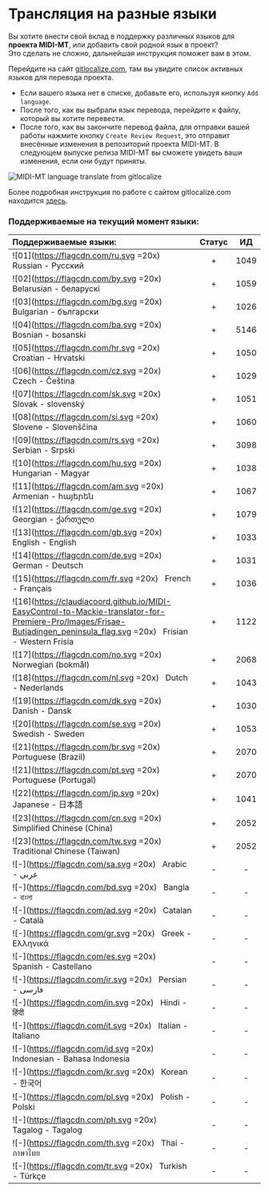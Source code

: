 # Трансляция на разные языки

Вы хотите внести свой вклад в поддержку различных языков для __проекта MIDI-MT__, или добавить свой родной язык в проект?  
Это сделать не сложно, дальнейшая инструкция поможет вам в этом.  

Перейдите на сайт [gitlocalize.com](https://gitlocalize.com/repo/9175), там вы увидите список активных языков для перевода проекта.  

- Если вашего языка нет в списке, добавьте его, используя кнопку `Add language`.  
- После того, как вы выбрали язык перевода, перейдите к файлу, который вы хотите перевести.  
- После того, как вы закончите перевод файла, для отправки вашей работы нажмите кнопку `Create Review Request`, это отправит внесённые изменения в репозиторий проекта MIDI-MT. В следующем выпуске релиза MIDI-MT вы сможете увидеть ваши изменения, если они будут приняты.  

![MIDI-MT language translate from gitlocalize](https://claudiacoord.github.io/MIDI-MT/images/helper/MIDI-MT-GitLocalize.png)

Более подробная инструкция по работе с сайтом gitlocalize.com находится [здесь](https://docs.gitlocalize.com/how_to_contribute.html).  

### Поддерживаемые на текущий момент языки:

| Поддерживаемые языки:                                                        | Статус |  ИД  |
|:---------------------------------------------------------------------------- |:------:|:----:|
| ![01](https://flagcdn.com/ru.svg =20x) &nbsp; Russian - Русский                                                                                                               | +      | 1049 |
| ![02](https://flagcdn.com/by.svg =20x) &nbsp; Belarusian - беларускі                                                                                                          | +      | 1059 |
| ![03](https://flagcdn.com/bg.svg =20x) &nbsp; Bulgarian - български                                                                                                           | +      | 1026 |
| ![04](https://flagcdn.com/ba.svg =20x) &nbsp; Bosnian - bosanski                                                                                                              | +      | 5146 |
| ![05](https://flagcdn.com/hr.svg =20x) &nbsp; Croatian - Hrvatski                                                                                                             | +      | 1050 |
| ![06](https://flagcdn.com/cz.svg =20x) &nbsp; Czech - Čeština                                                                                                                 | +      | 1029 |
| ![07](https://flagcdn.com/sk.svg =20x) &nbsp; Slovak - slovenský                                                                                                              | +      | 1051 |
| ![08](https://flagcdn.com/si.svg =20x) &nbsp; Slovene - Slovenščina                                                                                                           | +      | 1060 |
| ![09](https://flagcdn.com/rs.svg =20x) &nbsp; Serbian - Srpski                                                                                                                | +      | 3098 |
| ![10](https://flagcdn.com/hu.svg =20x) &nbsp; Hungarian - Magyar                                                                                                              | +      | 1038 |
| ![11](https://flagcdn.com/am.svg =20x) &nbsp; Armenian - հայերեն                                                                                                              | +      | 1067 |
| ![12](https://flagcdn.com/ge.svg =20x) &nbsp; Georgian - ქართული                                                                                                              | +      | 1079 |
| ![13](https://flagcdn.com/gb.svg =20x) &nbsp; English - English                                                                                                               | +      | 1033 |
| ![14](https://flagcdn.com/de.svg =20x) &nbsp; German - Deutsch                                                                                                                | +      | 1031 |
| ![15](https://flagcdn.com/fr.svg =20x) &nbsp; French - Français                                                                                                               | +      | 1036 |
| ![16](https://claudiacoord.github.io/MIDI-EasyControl-to-Mackie-translator-for-Premiere-Pro/Images/Frisae-Butjadingen_peninsula_flag.svg =20x) &nbsp; Frisian - Western Frisia | +      | 1122 |
| ![17](https://flagcdn.com/no.svg =20x) &nbsp; Norwegian (bokmål)                                                                                                              | +      | 2068 |
| ![18](https://flagcdn.com/nl.svg =20x) &nbsp; Dutch - Nederlands                                                                                                              | +      | 1043 |
| ![19](https://flagcdn.com/dk.svg =20x) &nbsp; Danish - Dansk                                                                                                                  | +      | 1030 |
| ![20](https://flagcdn.com/se.svg =20x) &nbsp; Swedish - Sweden                                                                                                                | +      | 1053 |
| ![21](https://flagcdn.com/br.svg =20x) &nbsp; Portuguese (Brazil)                                                                                                             | +      | 2070 |
| ![21](https://flagcdn.com/pt.svg =20x) &nbsp; Portuguese (Portugal)                                                                                                           | +      | 2070 |
| ![22](https://flagcdn.com/jp.svg =20x) &nbsp; Japanese - 日本語                                                                                                                  | +      | 1041 |
| ![23](https://flagcdn.com/cn.svg =20x) &nbsp; Simplified Chinese (China)                                                                                                      | +      | 2052 |
| ![23](https://flagcdn.com/tw.svg =20x) &nbsp; Traditional Chinese (Taiwan)                                                                                                    | +      | 2052 |
| ![-](https://flagcdn.com/sa.svg =20x) &nbsp; Arabic - عربي‎                                                                                                                   | -      | -    |
| ![-](https://flagcdn.com/bd.svg =20x) &nbsp; Bangla - বাংলা                                                                                                                   | -      | -    |
| ![-](https://flagcdn.com/ad.svg =20x) &nbsp; Catalan - Català                                                                                                                 | -      | -    |
| ![-](https://flagcdn.com/gr.svg =20x) &nbsp; Greek - Ελληνικά                                                                                                                 | -      | -    |
| ![-](https://flagcdn.com/es.svg =20x) &nbsp; Spanish - Castellano                                                                                                             | -      | -    |
| ![-](https://flagcdn.com/ir.svg =20x) &nbsp; Persian - فارسی‎                                                                                                                 | -      | -    |
| ![-](https://flagcdn.com/in.svg =20x) &nbsp; Hindi - हिंदी                                                                                                                    | -      | -    |
| ![-](https://flagcdn.com/it.svg =20x) &nbsp; Italian - Italiano                                                                                                               | -      | -    |
| ![-](https://flagcdn.com/id.svg =20x) &nbsp; Indonesian - Bahasa Indonesia                                                                                                    | -      | -    |
| ![-](https://flagcdn.com/kr.svg =20x) &nbsp; Korean - 한국어                                                                                                                     | -      | -    |
| ![-](https://flagcdn.com/pl.svg =20x) &nbsp; Polish - Polski                                                                                                                  | -      | -    |
| ![-](https://flagcdn.com/ph.svg =20x) &nbsp; Tagalog - Tagalog                                                                                                                | -      | -    |
| ![-](https://flagcdn.com/th.svg =20x) &nbsp; Thai - ภาษาไทย                                                                                                                   | -      | -    |
| ![-](https://flagcdn.com/tr.svg =20x) &nbsp; Turkish - Türkçe                                                                                                                 | -      | -    |
